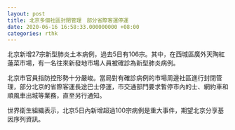 ```yaml
---
layout: post
title: 北京多個社區封閉管理　部分省際客運停運
date: 2020-06-16 16:58:33.000000000 +08:00
categories: rthk
---
```


北京新增27宗新型肺炎土本病例，過去5日有106宗。其中，在西城區廣外天陶紅蓮菜市場，有一名往來新發地市場人員被確診為新型肺炎病例。

北京市官員指防控形勢十分嚴峻。當局對有確診病例的市場周邊社區進行封閉管理，部分北京的省際客運長途巴士停運，市交通部門要求暫停市內的士、網約車和順風車出城等業務，直至另行通知。

世界衛生組織表示，北京5日內新增超過100宗病例是重大事件，期望北京分享基因序列資訊。
